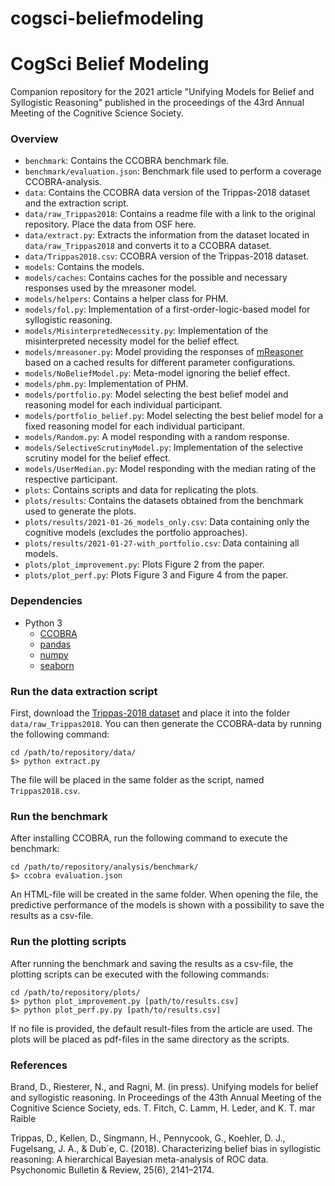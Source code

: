 # cogsci-beliefmodeling
CogSci Belief Modeling
======================

Companion repository for the 2021 article "Unifying Models for Belief and Syllogistic Reasoning" published in the proceedings of the 43rd Annual Meeting of the Cognitive Science Society.

### Overview

- `benchmark`: Contains the CCOBRA benchmark file.
- `benchmark/evaluation.json`: Benchmark file used to perform a coverage CCOBRA-analysis.
- `data`: Contains the CCOBRA data version of the Trippas-2018 dataset and the extraction script.
- `data/raw_Trippas2018`: Contains a readme file with a link to the original repository. Place the data from OSF here.
- `data/extract.py`: Extracts the information from the dataset located in `data/raw_Trippas2018` and converts it to a CCOBRA dataset.
- `data/Trippas2018.csv`: CCOBRA version of the Trippas-2018 dataset.
- `models`: Contains the models.
- `models/caches`: Contains caches for the possible and necessary responses used by the mreasoner model.
- `models/helpers`: Contains a helper class for PHM.
- `models/fol.py`: Implementation of a first-order-logic-based model for syllogistic reasoning.
- `models/MisinterpretedNecessity.py`: Implementation of the misinterpreted necessity model for the belief effect.
- `models/mreasoner.py`: Model providing the responses of [mReasoner](https://www.modeltheory.org/models/mreasoner) based on a cached results for different parameter configurations.
- `models/NoBeliefModel.py`: Meta-model ignoring the belief effect.
- `models/phm.py`: Implementation of PHM.
- `models/portfolio.py`: Model selecting the best belief model and reasoning model for each individual participant.
- `models/portfolio_belief.py`: Model selecting the best belief model for a fixed reasoning model for each individual participant.
- `models/Random.py`: A model responding with a random response.
- `models/SelectiveScrutinyModel.py`: Implementation of the selective scrutiny model for the belief effect.
- `models/UserMedian.py`: Model responding with the median rating of the respective participant.
- `plots`: Contains scripts and data for replicating the plots.
- `plots/results`: Contains the datasets obtained from the benchmark used to generate the plots.
- `plots/results/2021-01-26_models_only.csv`: Data containing only the cognitive models (excludes the portfolio approaches).
- `plots/results/2021-01-27-with_portfolio.csv`: Data containing all models.
- `plots/plot_improvement.py`: Plots Figure 2 from the paper.
- `plots/plot_perf.py`: Plots Figure 3 and Figure 4 from the paper.

### Dependencies

- Python 3
    - [CCOBRA](https://github.com/CognitiveComputationLab/ccobra)
    - [pandas](https://pandas.pydata.org)
    - [numpy](https://numpy.org)
    - [seaborn](https://seaborn.pydata.org)

### Run the data extraction script

First, download the [Trippas-2018 dataset](https://osf.io/kt3jn/) and place it into the folder `data/raw_Trippas2018`. You can then generate the CCOBRA-data by running the following command:

```
cd /path/to/repository/data/
$> python extract.py
```

The file will be placed in the same folder as the script, named `Trippas2018.csv`.


### Run the benchmark

After installing CCOBRA, run the following command to execute the benchmark:

```
cd /path/to/repository/analysis/benchmark/
$> ccobra evaluation.json
```

An HTML-file will be created in the same folder. When opening the file, the predictive performance of the models is shown with a possibility to save the results as a csv-file.

### Run the plotting scripts

After running the benchmark and saving the results as a csv-file, the plotting scripts can be executed with the following commands:

```
cd /path/to/repository/plots/
$> python plot_improvement.py [path/to/results.csv]
$> python plot_perf.py.py [path/to/results.csv]
```

If no file is provided, the default result-files from the article are used. The plots will be placed as pdf-files in the same directory as the scripts.

### References

Brand, D., Riesterer, N., and Ragni, M. (in press). Unifying models for belief and syllogistic reasoning. In Proceedings of the 43th Annual Meeting of the Cognitive Science Society, eds. T. Fitch, C. Lamm, H. Leder, and K. T. mar Raible

Trippas, D., Kellen, D., Singmann, H., Pennycook, G., Koehler, D. J., Fugelsang, J. A., & Dub´e, C. (2018). Characterizing belief bias in syllogistic reasoning: A hierarchical Bayesian meta-analysis of ROC data. Psychonomic Bulletin & Review, 25(6), 2141–2174.


